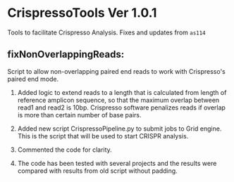 # CrispressoTools Ver 1.0.1

Tools to facilitate Crispresso Analysis. Fixes and updates from `as114`

## fixNonOverlappingReads: 
Script to allow non-overlapping paired end reads to
work with Crispresso's paired end mode.

1. Added logic to extend reads to a length that is calculated from length of reference amplicon sequence, so that the maximum overlap between read1 and read2 is 10bp. Crispresso software penalizes reads if overlap is more than certain number of base pairs.

2. Added new script CrispressoPipeline.py to submit jobs to Grid engine. This is the script that will be used to start CRISPR analysis.

3. Commented the code for clarity.

4. The code has been tested with several projects and the results were compared with results from old script without padding.
